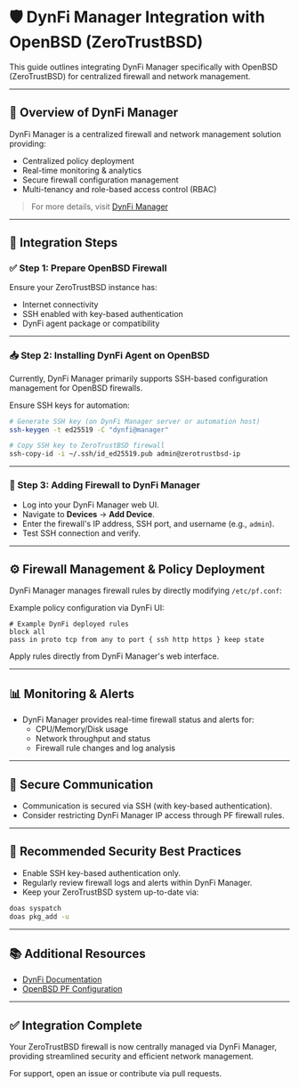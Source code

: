 
# 🛡️ DynFi Manager Integration with OpenBSD (ZeroTrustBSD)

This guide outlines integrating DynFi Manager specifically with OpenBSD (ZeroTrustBSD) for centralized firewall and network management.

---

## 📌 Overview of DynFi Manager

DynFi Manager is a centralized firewall and network management solution providing:

- Centralized policy deployment
- Real-time monitoring & analytics
- Secure firewall configuration management
- Multi-tenancy and role-based access control (RBAC)

> For more details, visit [DynFi Manager](https://dynfi.com)

---

## 🚀 Integration Steps

### ✅ Step 1: Prepare OpenBSD Firewall

Ensure your ZeroTrustBSD instance has:

- Internet connectivity
- SSH enabled with key-based authentication
- DynFi agent package or compatibility

---

### 📥 Step 2: Installing DynFi Agent on OpenBSD

Currently, DynFi Manager primarily supports SSH-based configuration management for OpenBSD firewalls.

Ensure SSH keys for automation:

```sh
# Generate SSH key (on DynFi Manager server or automation host)
ssh-keygen -t ed25519 -C "dynfi@manager"

# Copy SSH key to ZeroTrustBSD firewall
ssh-copy-id -i ~/.ssh/id_ed25519.pub admin@zerotrustbsd-ip
```

---

### 🔧 Step 3: Adding Firewall to DynFi Manager

- Log into your DynFi Manager web UI.
- Navigate to **Devices** → **Add Device**.
- Enter the firewall's IP address, SSH port, and username (e.g., `admin`).
- Test SSH connection and verify.

---

## ⚙️ Firewall Management & Policy Deployment

DynFi Manager manages firewall rules by directly modifying `/etc/pf.conf`:

Example policy configuration via DynFi UI:

```pf
# Example DynFi deployed rules
block all
pass in proto tcp from any to port { ssh http https } keep state
```

Apply rules directly from DynFi Manager's web interface.

---

## 📊 Monitoring & Alerts

- DynFi Manager provides real-time firewall status and alerts for:
  - CPU/Memory/Disk usage
  - Network throughput and status
  - Firewall rule changes and log analysis

---

## 🔐 Secure Communication

- Communication is secured via SSH (with key-based authentication).
- Consider restricting DynFi Manager IP access through PF firewall rules.

---

## 🚩 Recommended Security Best Practices

- Enable SSH key-based authentication only.
- Regularly review firewall logs and alerts within DynFi Manager.
- Keep your ZeroTrustBSD system up-to-date via:
```sh
doas syspatch
doas pkg_add -u
```

---

## 📚 Additional Resources

- [DynFi Documentation](https://dynfi.com/documentation)
- [OpenBSD PF Configuration](https://www.openbsd.org/faq/pf/index.html)

---

## ✅ Integration Complete

Your ZeroTrustBSD firewall is now centrally managed via DynFi Manager, providing streamlined security and efficient network management.

For support, open an issue or contribute via pull requests.
